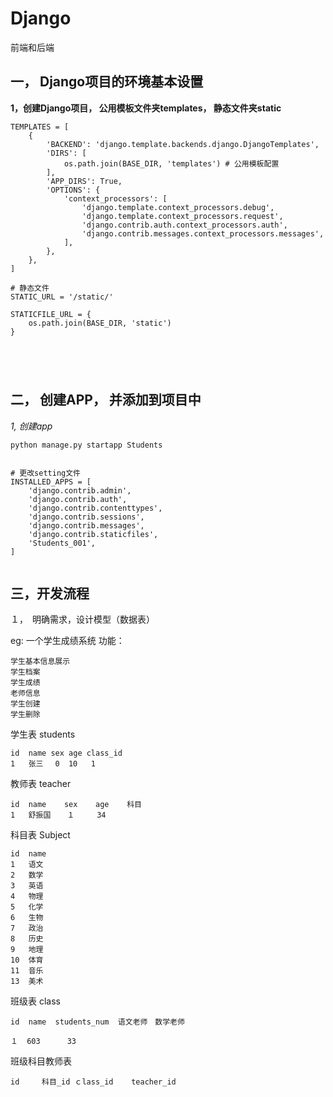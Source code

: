 # Django
前端和后端
## 一， Django项目的环境基本设置
**1，创建Django项目， 公用模板文件夹templates， 静态文件夹static**
```
TEMPLATES = [
    {
        'BACKEND': 'django.template.backends.django.DjangoTemplates',
        'DIRS': [
            os.path.join(BASE_DIR, 'templates') # 公用模板配置 
        ],
        'APP_DIRS': True,
        'OPTIONS': {
            'context_processors': [
                'django.template.context_processors.debug',
                'django.template.context_processors.request',
                'django.contrib.auth.context_processors.auth',
                'django.contrib.messages.context_processors.messages',
            ],
        },
    },
]

# 静态文件
STATIC_URL = '/static/'

STATICFILE_URL = {
    os.path.join(BASE_DIR, 'static')
}





```

## 二， 创建APP， 并添加到项目中

*1, 创建app*
```
python manage.py startapp Students


# 更改setting文件
INSTALLED_APPS = [
    'django.contrib.admin',
    'django.contrib.auth',
    'django.contrib.contenttypes',
    'django.contrib.sessions',
    'django.contrib.messages',
    'django.contrib.staticfiles',
    'Students_001',
]


```

## 三，开发流程

１，　明确需求，设计模型（数据表）

eg: 一个学生成绩系统
功能：
   
    学生基本信息展示
    学生档案
    学生成绩
    老师信息
    学生创建
    学生删除
学生表 students
```
id  name sex age class_id 
1   张三　 0  10   1

```
教师表 teacher

```
id  name    sex    age    科目
1   舒振国　  １     34     
```
科目表 Subject
```
id  name    
1   语文
2   数学
3   英语
4   物理
5   化学
6   生物
7   政治
8   历史
9   地理
10  体育
11  音乐
13  美术

```

班级表 class
```
id  name  students_num  语文老师　数学老师　
  
１  603      33             
 ```
 
 班级科目教师表
 ```
 id     科目_id ｃlass_id    teacher_id
 
 ```
